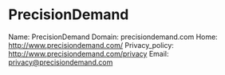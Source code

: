 
# PrecisionDemand

Name: PrecisionDemand
Domain: precisiondemand.com
Home: http://www.precisiondemand.com/
Privacy_policy: http://www.precisiondemand.com/privacy
Email: privacy@precisiondemand.com

